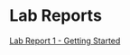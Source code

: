 Lab Reports
=============
[Lab Report 1 - Getting Started](https://rnguerrero.github.io/cse15l-lab-report/LabReport1) 
